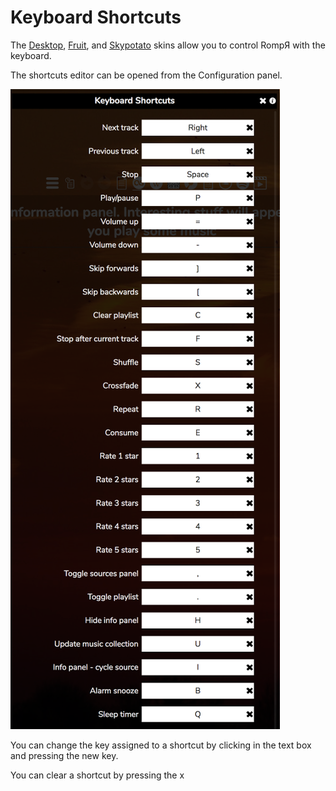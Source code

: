 # Keyboard Shortcuts

The [Desktop](/RompR/Desktop-Skin), [Fruit](/RompR/Fruit-Skin), and [Skypotato](/RompR/Skypotato-Skin) skins allow you to control RompЯ with the keyboard.

The shortcuts editor can be opened from the Configuration panel.

![](images/shortcuts1.png)

You can change the key assigned to a shortcut by clicking in the text box and pressing the new key.

You can clear a shortcut by pressing the x
